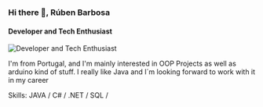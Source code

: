### Hi there 👋, Rúben Barbosa
#### Developer and Tech Enthusiast
![Developer and Tech Enthusiast](https://static.platzi.com/media/user_upload/Java-banner-002-e1572444968364-63c18ac3-1c98-4d95-92d5-24148243bfe9.jpg)

I'm from Portugal, and I'm mainly interested in OOP Projects as well as arduino kind of stuff. I really like Java and I´m looking forward to work with it in my career

Skills: JAVA / C# / .NET / SQL / 





